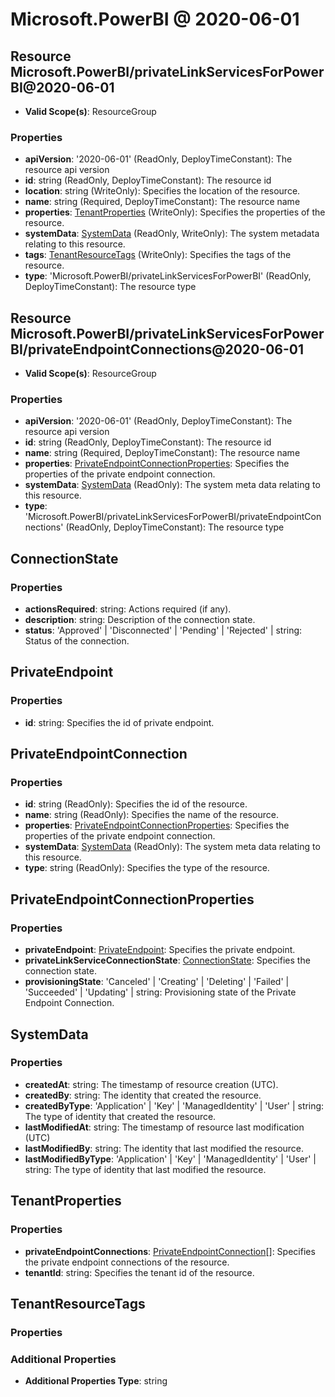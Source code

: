 # Microsoft.PowerBI @ 2020-06-01

## Resource Microsoft.PowerBI/privateLinkServicesForPowerBI@2020-06-01
* **Valid Scope(s)**: ResourceGroup
### Properties
* **apiVersion**: '2020-06-01' (ReadOnly, DeployTimeConstant): The resource api version
* **id**: string (ReadOnly, DeployTimeConstant): The resource id
* **location**: string (WriteOnly): Specifies the location of the resource.
* **name**: string (Required, DeployTimeConstant): The resource name
* **properties**: [TenantProperties](#tenantproperties) (WriteOnly): Specifies the properties of the resource.
* **systemData**: [SystemData](#systemdata) (ReadOnly, WriteOnly): The system metadata relating to this resource.
* **tags**: [TenantResourceTags](#tenantresourcetags) (WriteOnly): Specifies the tags of the resource.
* **type**: 'Microsoft.PowerBI/privateLinkServicesForPowerBI' (ReadOnly, DeployTimeConstant): The resource type

## Resource Microsoft.PowerBI/privateLinkServicesForPowerBI/privateEndpointConnections@2020-06-01
* **Valid Scope(s)**: ResourceGroup
### Properties
* **apiVersion**: '2020-06-01' (ReadOnly, DeployTimeConstant): The resource api version
* **id**: string (ReadOnly, DeployTimeConstant): The resource id
* **name**: string (Required, DeployTimeConstant): The resource name
* **properties**: [PrivateEndpointConnectionProperties](#privateendpointconnectionproperties): Specifies the properties of the private endpoint connection.
* **systemData**: [SystemData](#systemdata) (ReadOnly): The system meta data relating to this resource.
* **type**: 'Microsoft.PowerBI/privateLinkServicesForPowerBI/privateEndpointConnections' (ReadOnly, DeployTimeConstant): The resource type

## ConnectionState
### Properties
* **actionsRequired**: string: Actions required (if any).
* **description**: string: Description of the connection state.
* **status**: 'Approved' | 'Disconnected' | 'Pending' | 'Rejected' | string: Status of the connection.

## PrivateEndpoint
### Properties
* **id**: string: Specifies the id of private endpoint.

## PrivateEndpointConnection
### Properties
* **id**: string (ReadOnly): Specifies the id of the resource.
* **name**: string (ReadOnly): Specifies the name of the resource.
* **properties**: [PrivateEndpointConnectionProperties](#privateendpointconnectionproperties): Specifies the properties of the private endpoint connection.
* **systemData**: [SystemData](#systemdata) (ReadOnly): The system meta data relating to this resource.
* **type**: string (ReadOnly): Specifies the type of the resource.

## PrivateEndpointConnectionProperties
### Properties
* **privateEndpoint**: [PrivateEndpoint](#privateendpoint): Specifies the private endpoint.
* **privateLinkServiceConnectionState**: [ConnectionState](#connectionstate): Specifies the connection state.
* **provisioningState**: 'Canceled' | 'Creating' | 'Deleting' | 'Failed' | 'Succeeded' | 'Updating' | string: Provisioning state of the Private Endpoint Connection.

## SystemData
### Properties
* **createdAt**: string: The timestamp of resource creation (UTC).
* **createdBy**: string: The identity that created the resource.
* **createdByType**: 'Application' | 'Key' | 'ManagedIdentity' | 'User' | string: The type of identity that created the resource.
* **lastModifiedAt**: string: The timestamp of resource last modification (UTC)
* **lastModifiedBy**: string: The identity that last modified the resource.
* **lastModifiedByType**: 'Application' | 'Key' | 'ManagedIdentity' | 'User' | string: The type of identity that last modified the resource.

## TenantProperties
### Properties
* **privateEndpointConnections**: [PrivateEndpointConnection](#privateendpointconnection)[]: Specifies the private endpoint connections of the resource.
* **tenantId**: string: Specifies the tenant id of the resource.

## TenantResourceTags
### Properties
### Additional Properties
* **Additional Properties Type**: string

